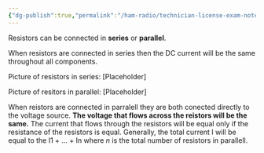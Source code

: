 ```yaml
---
{"dg-publish":true,"permalink":"/ham-radio/technician-license-exam-notes/series-and-parallel-circuits/"}
---
```



Resistors can be connected in **series** or **parallel**.  

When resistors are connected in series then the DC current will be the same throughout all components.

Picture of resistors in series:
[Placeholder]

Picture of resitors in parallel:
[Placeholder]

When reistors are connected in parralell they are both conected directly to the voltage source.  **The voltage that flows across the reistors will be the same.** The current that flows through the resistors will be equal only if the resistance of the resistors is equal.  Generally, the total current I will be equal to the I1 + ... + In where *n* is the total number of resistors in parallell.


